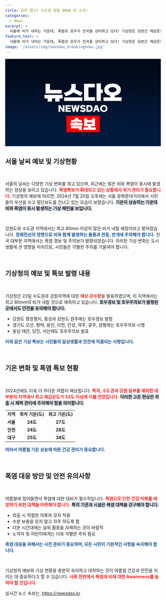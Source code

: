 ```yaml
---
title: 호우 경고! 수도권·강원 80mm 비 소식!
categories:
  - News
excerpt: >
  서울에 비가 내리는 가운데, 폭염과 호우가 전국을 강타하고 있다! 기상청은 당분간 체감온도가 33도를 넘고, 강한 비와 함께 천둥번개 예보. 무더위와 비의 이중고에 대비하세요!
feature_text: >
  서울에 비가 내리는 가운데, 폭염과 호우가 전국을 강타하고 있다! 기상청은 당분간 체감온도가 33도를 넘고, 강한 비와 함께 천둥번개 예보. 무더위와 비의 이중고에 대비하세요!
image: '/assets/img/newsdao_breakingnews.jpg'
---
```


<p><img src="/assets/img/newsdao_breakingnews.jpg" alt="flaretime 속보" /></p>

<h2 data-ke-size="size26">서울 날씨 예보 및 기상현황</h2>

<p data-ke-size="size16">&nbsp;</p>

<p>서울의 날씨는 다양한 기상 변화를 겪고 있으며, 최근에는 많은 비와 폭염이 동시에 발생하는 양상을 보이고 있습니다. <b><span style="color: #ee2323;">폭염특보가 확대되고 있는 상황에서 위기 관리가 필요합니다.</span></b> 기상청의 예보에 따르면, 2024년 7월 20일 오후에는 서울 광화문네거리에서 시민들이 우산을 쓰고 횡단보도를 건너고 있는 모습이 보였습니다. <b><span style="background-color: #21538527;">기온이 상승하는 가운데 비와 폭염이 동시 발생하는 기상 패턴을 보입니다.</span></b> </p>

<p data-ke-size="size16">&nbsp;</p>

<p>강원도와 수도권 지역에서는 최고 80mm 이상의 많은 비가 내릴 예정이라고 밝혀졌습니다. <b><span style="color: #1a5490;">정체전선의 영향으로 비와 함께 발생하는 돌풍과 천둥, 번개에 주의해야 합니다.</span></b> 전국 대부분 지역에서는 폭염 경보 및 주의보가 발령되었습니다. 이러한 기상 변화는 도시 생활에 큰 영향을 미치므로, 시민들은 각별한 주의를 기울여야 합니다. </p>

<p data-ke-size="size16">&nbsp;</p>

<h2 data-ke-size="size26">기상청의 예보 및 특보 발령 내용</h2>

<p data-ke-size="size16">&nbsp;</p>

<p>기상청은 23일 수도권과 강원지역에 대한 <b><span style="color: #ee2323;">예상 강수량</span></b>을 발표하였으며, 이 지역에서는 최고 80mm의 비가 내릴 것으로 예측하고 있습니다. <b><span style="background-color: #21538527;">호우경보 및 호우주의보가 발령된 곳에서도 안전을 유의해야 합니다.</span></b> </p>

<ul>
    <li>강원도 평창평지, 횡성과 강원도 원주에는 호우경보 발령</li>
    <li>경기도 오산, 평택, 용인, 이천, 안성, 여주, 광주, 양평에는 호우주의보 시행</li>
    <li>충남 태안, 당진, 서산에도 호우주의보 발효</li>
</ul>

<p><b><span style="color: #1a5490;">이와 같은 기상 특보는 시민들의 일상생활과 안전에 직결되는 사항입니다.</span></b> </p>

<p data-ke-size="size16">&nbsp;</p>

<h2 data-ke-size="size26">기온 변화 및 폭염 특보 현황</h2>

<p data-ke-size="size16">&nbsp;</p>

<p>2024년에도 더욱 더 무더운 여름이 예상됩니다. <b><span style="color: #ee2323;">특히, 수도권과 강원 일부를 제외한 대부분의 지역에서 최고 체감온도가 33도 이상에 이를 전망입니다.</span></b> <b><span style="background-color: #21538527;">이러한 고온 현상은 외출 시 체력 관리에 주의해야 함을 의미합니다.</span></b> </p>

<table>
    <tr>
        <td style="text-align: center; height: 17px;"><b>지역</b></td>
        <td style="text-align: center; height: 17px;"><b>최저 기온(도)</b></td>
        <td style="text-align: center; height: 17px;"><b>최고 기온(도)</b></td>
    </tr>
    <tr>
        <td style="text-align: center; height: 17px;"><b>서울</b></td>
        <td style="text-align: center; height: 17px;"><b>24도</b></td>
        <td style="text-align: center; height: 17px;"><b>27도</b></td>
    </tr>
    <tr>
        <td style="text-align: center; height: 17px;"><b>인천</b></td>
        <td style="text-align: center; height: 17px;"><b>24도</b></td>
        <td style="text-align: center; height: 17px;"><b>26도</b></td>
    </tr>
    <tr>
        <td style="text-align: center; height: 17px;"><b>대구</b></td>
        <td style="text-align: center; height: 17px;"><b>25도</b></td>
        <td style="text-align: center; height: 17px;"><b>34도</b></td>
    </tr>
</table>

<p><b><span style="color: #1a5490;">따라서 여름철 기온 상승에 따른 건강 관리가 중요합니다.</span></b></p>

<p data-ke-size="size16">&nbsp;</p>

<h2 data-ke-size="size26">폭염 대응 방안 및 안전 유의사항</h2>

<p data-ke-size="size16">&nbsp;</p>

<p>여름철에 접어들면서 폭염에 대한 대비가 필수적입니다. <b><span style="color: #ee2323;">폭염으로 인한 건강 피해를 예방하기 위한 대책을 마련해야 합니다.</span></b> <b><span style="background-color: #21538527;">특히 기관과 시설은 폭염 대책을 강구해야 합니다.</span></b> </p>

<ul>
    <li>외출 시 적절한 의류와 모자 착용</li>
    <li>수분 보충을 잊지 말고 자주 하도록 함</li>
    <li>더운 시간대에는 실외 활동을 자제하는 것이 바람직</li>
    <li>노약자 및 어린이에게는 더욱 각별한 주의 필요</li>
</ul>

<p><b><span style="color: #1a5490;">폭염 대응을 위해서는 사전 준비가 중요하며, 모든 시민이 기본적인 사항을 숙지해야 합니다.</span></b></p>

<p data-ke-size="size16">&nbsp;</p>

<p>기상청의 예보와 기상 현황을 충분히 숙지하고 대처하는 것이 여름철 건강과 안전을 지키는 데 중요하다고 할 수 있습니다. <b><span style="color: #ee2323;">사회 전반에서 폭염과 비에 대한 Awareness를 높여야 할 것입니다.</span></b></p>
실시간 뉴스 속보는, <a href="https://newsdao.kr" rel="dofollow">https://newsdao.kr</a>


